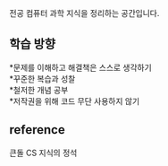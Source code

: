 전공 컴퓨터 과학 지식을 정리하는 공간입니다. <br>
## 학습 방향
*문제를 이해하고 해결책은 스스로 생각하기<br>
*꾸준한 복습과 성찰<br>
*철저한 개념 공부<br>
*저작권을 위해 코드 무단 사용하지 않기

## reference
큰돌 CS 지식의 정석
